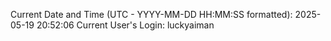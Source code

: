 Current Date and Time (UTC - YYYY-MM-DD HH:MM:SS formatted): 2025-05-19 20:52:06
Current User's Login: luckyaiman
